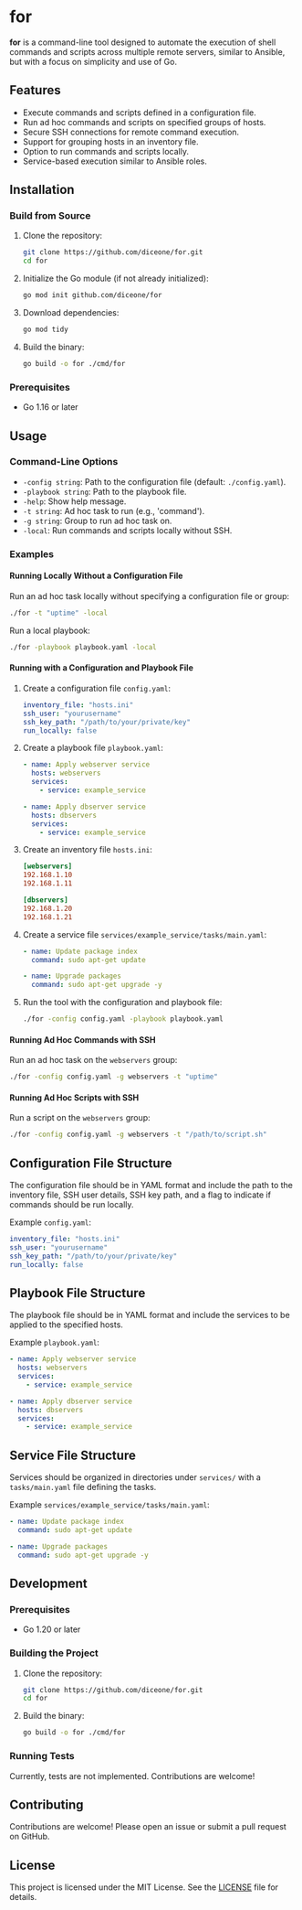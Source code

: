 # for

**for** is a command-line tool designed to automate the execution of shell commands and scripts across multiple remote servers, similar to Ansible, but with a focus on simplicity and use of Go.

## Features

- Execute commands and scripts defined in a configuration file.
- Run ad hoc commands and scripts on specified groups of hosts.
- Secure SSH connections for remote command execution.
- Support for grouping hosts in an inventory file.
- Option to run commands and scripts locally.
- Service-based execution similar to Ansible roles.

## Installation

### Build from Source

1. Clone the repository:
   ```bash
   git clone https://github.com/diceone/for.git
   cd for
   ```

2. Initialize the Go module (if not already initialized):
   ```bash
   go mod init github.com/diceone/for
   ```

3. Download dependencies:
   ```bash
   go mod tidy
   ```

4. Build the binary:
   ```bash
   go build -o for ./cmd/for
   ```

### Prerequisites

- Go 1.16 or later

## Usage

### Command-Line Options

- `-config string`: Path to the configuration file (default: `./config.yaml`).
- `-playbook string`: Path to the playbook file.
- `-help`: Show help message.
- `-t string`: Ad hoc task to run (e.g., 'command').
- `-g string`: Group to run ad hoc task on.
- `-local`: Run commands and scripts locally without SSH.

### Examples

#### Running Locally Without a Configuration File

Run an ad hoc task locally without specifying a configuration file or group:

```bash
./for -t "uptime" -local
```

Run a local playbook:

```bash
./for -playbook playbook.yaml -local
```

#### Running with a Configuration and Playbook File

1. Create a configuration file `config.yaml`:

   ```yaml
   inventory_file: "hosts.ini"
   ssh_user: "yourusername"
   ssh_key_path: "/path/to/your/private/key"
   run_locally: false
   ```

2. Create a playbook file `playbook.yaml`:

   ```yaml
   - name: Apply webserver service
     hosts: webservers
     services:
       - service: example_service

   - name: Apply dbserver service
     hosts: dbservers
     services:
       - service: example_service
   ```

3. Create an inventory file `hosts.ini`:

   ```ini
   [webservers]
   192.168.1.10
   192.168.1.11

   [dbservers]
   192.168.1.20
   192.168.1.21
   ```

4. Create a service file `services/example_service/tasks/main.yaml`:

   ```yaml
   - name: Update package index
     command: sudo apt-get update

   - name: Upgrade packages
     command: sudo apt-get upgrade -y
   ```

5. Run the tool with the configuration and playbook file:

   ```bash
   ./for -config config.yaml -playbook playbook.yaml
   ```

#### Running Ad Hoc Commands with SSH

Run an ad hoc task on the `webservers` group:

```bash
./for -config config.yaml -g webservers -t "uptime"
```

#### Running Ad Hoc Scripts with SSH

Run a script on the `webservers` group:

```bash
./for -config config.yaml -g webservers -t "/path/to/script.sh"
```

## Configuration File Structure

The configuration file should be in YAML format and include the path to the inventory file, SSH user details, SSH key path, and a flag to indicate if commands should be run locally.

Example `config.yaml`:

```yaml
inventory_file: "hosts.ini"
ssh_user: "yourusername"
ssh_key_path: "/path/to/your/private/key"
run_locally: false
```

## Playbook File Structure

The playbook file should be in YAML format and include the services to be applied to the specified hosts.

Example `playbook.yaml`:

```yaml
- name: Apply webserver service
  hosts: webservers
  services:
    - service: example_service

- name: Apply dbserver service
  hosts: dbservers
  services:
    - service: example_service
```

## Service File Structure

Services should be organized in directories under `services/` with a `tasks/main.yaml` file defining the tasks.

Example `services/example_service/tasks/main.yaml`:

```yaml
- name: Update package index
  command: sudo apt-get update

- name: Upgrade packages
  command: sudo apt-get upgrade -y
```

## Development

### Prerequisites

- Go 1.20 or later

### Building the Project

1. Clone the repository:
   ```bash
   git clone https://github.com/diceone/for.git
   cd for
   ```

2. Build the binary:
   ```bash
   go build -o for ./cmd/for
   ```

### Running Tests

Currently, tests are not implemented. Contributions are welcome!

## Contributing

Contributions are welcome! Please open an issue or submit a pull request on GitHub.

## License

This project is licensed under the MIT License. See the [LICENSE](LICENSE) file for details.
